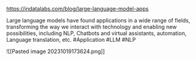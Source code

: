 https://indatalabs.com/blog/large-language-model-apps

Large language models have found applications in a wide range of fields, transforming the way we interact with technology and enabling new possibilities, including NLP, Chatbots and virtual assistants, automation, Language translation, etc.
#Application #LLM #NLP 

![[Pasted image 20231019173624.png]]